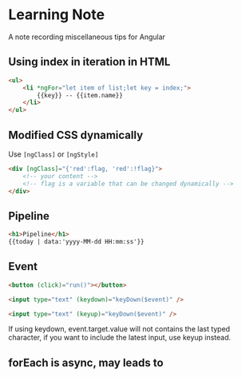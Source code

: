 # Learning Note

A note recording miscellaneous tips for Angular

## Using index in iteration in HTML

```html
<ul>
    <li *ngFor="let item of list;let key = index;">
        {{key}} -- {{item.name}}
    </li>
</ul>
```

## Modified CSS dynamically

Use `[ngClass]` or `[ngStyle]`

```html
<div [ngClass]="{'red':flag, 'red':!flag}">
    <!-- your content -->
    <!-- flag is a variable that can be changed dynamically -->
</div>
```

## Pipeline

```html
<h1>Pipeline</h1>
{{today | data:'yyyy-MM-dd HH:mm:ss'}}
```

## Event

```html
<button (click)="run()"></button>
```

```html
<input type="text" (keydown)="keyDown($event)" />

<input type="text" (keyup)="keyDown($event)" />
```

If using keydown, event.target.value will not contains the last typed character, if you want to include the latest input, use keyup instead.

## forEach is async, may leads to 